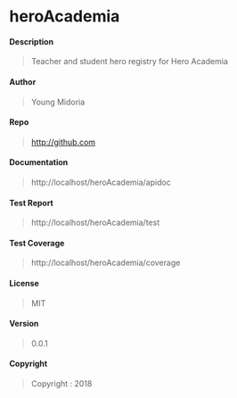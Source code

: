 # heroAcademia

#### Description

> Teacher and student hero registry for Hero Academia

#### Author
> Young Midoria

#### Repo
> http://github.com

#### Documentation
> http://localhost/heroAcademia/apidoc

#### Test Report
> http://localhost/heroAcademia/test

#### Test Coverage
> http://localhost/heroAcademia/coverage

#### License
> MIT

#### Version
> 0.0.1

#### Copyright
> Copyright : 2018

